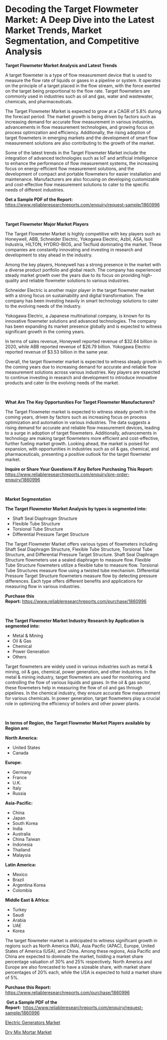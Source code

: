 <p><h1>Decoding the Target Flowmeter Market: A Deep Dive into the Latest Market Trends, Market Segmentation, and Competitive Analysis</h1></p><p><strong>Target Flowmeter Market Analysis and Latest Trends</strong></p>
<p><p>A target flowmeter is a type of flow measurement device that is used to measure the flow rate of liquids or gases in a pipeline or system. It operates on the principle of a target placed in the flow stream, with the force exerted on the target being proportional to the flow rate. Target flowmeters are commonly used in industries such as oil and gas, water and wastewater, chemicals, and pharmaceuticals.</p><p>The Target Flowmeter Market is expected to grow at a CAGR of 5.8% during the forecast period. The market growth is being driven by factors such as increasing demand for accurate flow measurement in various industries, advancements in flow measurement technologies, and growing focus on process optimization and efficiency. Additionally, the rising adoption of target flowmeters in emerging markets and the development of smart flow measurement solutions are also contributing to the growth of the market.</p><p>Some of the latest trends in the Target Flowmeter Market include the integration of advanced technologies such as IoT and artificial intelligence to enhance the performance of flow measurement systems, the increasing focus on energy-efficient flow measurement solutions, and the development of compact and portable flowmeters for easier installation and maintenance. Manufacturers are also focusing on developing customizable and cost-effective flow measurement solutions to cater to the specific needs of different industries.</p></p>
<p><strong>Get a Sample PDF of the Report:&nbsp;</strong> <a href="https://www.reliableresearchreports.com/enquiry/request-sample/1860996">https://www.reliableresearchreports.com/enquiry/request-sample/1860996</a></p>
<p>&nbsp;</p>
<p><strong>Target Flowmeter Major Market Players</strong></p>
<p><p>The Target Flowmeter Market is highly competitive with key players such as Honeywell, ABB, Schneider Electric, Yokogawa Electric, Azbil, ASA, Isoil Industria, HILTON, HYDRO-BIOS, and Tecfluid dominating the market. These companies are constantly innovating and investing in research and development to stay ahead in the industry.</p><p>Among the key players, Honeywell has a strong presence in the market with a diverse product portfolio and global reach. The company has experienced steady market growth over the years due to its focus on providing high-quality and reliable flowmeter solutions to various industries.</p><p>Schneider Electric is another major player in the target flowmeter market with a strong focus on sustainability and digital transformation. The company has been investing heavily in smart technology solutions to cater to the evolving needs of the industry.</p><p>Yokogawa Electric, a Japanese multinational company, is known for its innovative flowmeter solutions and advanced technologies. The company has been expanding its market presence globally and is expected to witness significant growth in the coming years.</p><p>In terms of sales revenue, Honeywell reported revenue of $32.64 billion in 2020, while ABB reported revenue of $26.79 billion. Yokogawa Electric reported revenue of $3.53 billion in the same year.</p><p>Overall, the target flowmeter market is expected to witness steady growth in the coming years due to increasing demand for accurate and reliable flow measurement solutions across various industries. Key players are expected to continue investing in research and development to introduce innovative products and cater to the evolving needs of the market.</p></p>
<p>&nbsp;</p>
<p><strong>What Are The Key Opportunities For Target Flowmeter Manufacturers?</strong></p>
<p><p>The Target Flowmeter market is expected to witness steady growth in the coming years, driven by factors such as increasing focus on process optimization and automation in various industries. The data suggests a rising demand for accurate and reliable flow measurement devices, leading to a surge in adoption of target flowmeters. Additionally, advancements in technology are making target flowmeters more efficient and cost-effective, further fueling market growth. Looking ahead, the market is poised for expansion, with opportunities in industries such as oil & gas, chemical, and pharmaceuticals, presenting a positive outlook for the target flowmeter market.</p></p>
<p><strong>Inquire or Share Your Questions If Any Before Purchasing This Report:</strong> <a href="https://www.reliableresearchreports.com/enquiry/pre-order-enquiry/1860996">https://www.reliableresearchreports.com/enquiry/pre-order-enquiry/1860996</a></p>
<p>&nbsp;</p>
<p><strong>Market Segmentation</strong></p>
<p><strong>The Target Flowmeter Market Analysis by types is segmented into:</strong></p>
<p><ul><li>Shaft Seal Diaphragm Structure</li><li>Flexible Tube Structure</li><li>Torsional Tube Structure</li><li>Differential Pressure Target Structure</li></ul></p>
<p><p>The Target Flowmeter Market offers various types of flowmeters including Shaft Seal Diaphragm Structure, Flexible Tube Structure, Torsional Tube Structure, and Differential Pressure Target Structure. Shaft Seal Diaphragm Structure flowmeters use a sealed diaphragm to measure flow. Flexible Tube Structure flowmeters utilize a flexible tube to measure flow. Torsional Tube Structures measure flow using a twisted tube mechanism. Differential Pressure Target Structure flowmeters measure flow by detecting pressure differences. Each type offers different benefits and applications for measuring flow in various industries.</p></p>
<p><strong>Purchase this Report:&nbsp;</strong><a href="https://www.reliableresearchreports.com/purchase/1860996">https://www.reliableresearchreports.com/purchase/1860996</a></p>
<p>&nbsp;</p>
<p><strong>The Target Flowmeter Market Industry Research by Application is segmented into:</strong></p>
<p><ul><li>Metal & Mining</li><li>Oil & Gas</li><li>Chemical</li><li>Power Generation</li><li>Others</li></ul></p>
<p><p>Target flowmeters are widely used in various industries such as metal & mining, oil & gas, chemical, power generation, and other industries. In the metal & mining industry, target flowmeters are used for monitoring and controlling the flow of various liquids and gases. In the oil & gas sector, these flowmeters help in measuring the flow of oil and gas through pipelines. In the chemical industry, they ensure accurate flow measurement for various chemicals. In power generation, target flowmeters play a crucial role in optimizing the efficiency of boilers and other power plants.</p></p>
<p>&nbsp;</p>
<p><strong>In terms of Region, the Target Flowmeter Market Players available by Region are:</strong></p>
<p>
    <p> <strong> North America: </strong>
        <ul>
            <li>United States</li>
            <li>Canada</li>
        </ul>
        </p> 
    <p> <strong> Europe: </strong>
        <ul>
            <li>Germany</li>
            <li>France</li>
            <li>U.K.</li>
            <li>Italy</li>
            <li>Russia</li>
        </ul>
        </p> 
    <p> <strong> Asia-Pacific: </strong>
        <ul>
            <li>China</li>
            <li>Japan</li>
            <li>South Korea</li>
            <li>India</li>
            <li>Australia</li>
            <li>China Taiwan</li>
            <li>Indonesia</li>
            <li>Thailand</li>
            <li>Malaysia</li>
        </ul>
        </p> 
    <p> <strong> Latin America: </strong>
        <ul>
            <li>Mexico</li>
            <li>Brazil</li>
            <li>Argentina Korea</li>
            <li>Colombia</li>
        </ul>
        </p> 
    <p> <strong> Middle East & Africa: </strong>
        <ul>
            <li>Turkey</li>
            <li>Saudi</li>
            <li>Arabia</li>
            <li>UAE</li>
            <li>Korea</li>
        </ul>
    </p>
    </p>
<p><p>The target flowmeter market is anticipated to witness significant growth in regions such as North America (NA), Asia Pacific (APAC), Europe, United States of America (USA), and China. Among these regions, Asia Pacific and China are expected to dominate the market, holding a market share percentage valuation of 30% and 25% respectively. North America and Europe are also forecasted to have a sizeable share, with market share percentages of 20% each, while the USA is expected to hold a market share of 5%.</p></p>
<p><strong>Purchase this Report: </strong><a href="https://www.reliableresearchreports.com/purchase/1860996">https://www.reliableresearchreports.com/purchase/1860996</a></p>
<p>&nbsp;<strong>Get a Sample PDF of the Report:&nbsp;&nbsp;</strong><a href="https://www.reliableresearchreports.com/enquiry/request-sample/1860996">https://www.reliableresearchreports.com/enquiry/request-sample/1860996</a></p>
<p><strong></strong></p>
<p><p><a href="https://changeable-paste-463.notion.site/Electric-Generators-Market-Size-2024-2031-Global-Industrial-Analysis-Key-Geographical-Regions-Ma-ca1f42a40b344b5a8d6a581635543f03">Electric Generators Market</a></p><p><a href="https://fuschia-pecorino-a6d.notion.site/Dry-Mix-Mortar-Market-Size-Furnishes-Valuable-Information-Encompassing-Market-Share-Market-Trends--ba587bc791974b54a38a6299ce2adabc">Dry Mix Mortar Market</a></p></p>